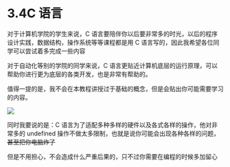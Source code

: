 # 3.4C 语言

对于计算机学院的学生来说，C 语言要陪伴你以后要非常多的时光，以后的程序设计实践，数据结构，操作系统等等课程都是用 C 语言写的，因此我希望各位同学可以尝试着多完成一些内容

对于自动化等别的学院的同学来说，C 语言更贴近计算机底层的运行原理，可以帮助你进行更为底层的各类开发，也是非常有帮助的。

值得一提的是，我不会在本教程讲授过于基础的概念，但是会贴出你可能需要学习的内容。

![](https://pic-hdu-cs-wiki-1307923872.cos.ap-shanghai.myqcloud.com/boxcnAnXUHDqsMYVrDlBfFunoVf.png)

同时我要说的是：C 语言为了适配多种多样的硬件以及各式各样的操作，他对非常多的 undefined 操作不做太多限制，也就是说你可能会出现各种各样的问题，<del>甚至把你电脑炸了</del>

但是不用担心，不会造成什么严重后果的，只不过你需要在编程的时候多加留心
